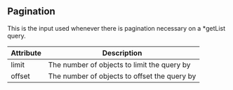 ## Pagination

This is the input used whenever there is pagination necessary on a *getList query.

Attribute | Description
--- | ---
limit | The number of objects to limit the query by
offset | The number of objects to offset the query by